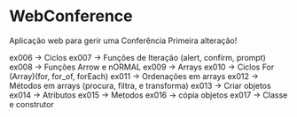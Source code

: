 # WebConference
Aplicação web para gerir uma Conferência
Primeira alteração! 



ex006 -> Ciclos
ex007 -> Funções de Iteração  (alert, confirm, prompt)
ex008 -> Funções Arrow e nORMAL
ex009 -> Arrays
ex010 -> Ciclos For (Array)(for, for_of, forEach)
ex011 -> Ordenações em arrays
ex012 -> Métodos em arrays (procura, filtra, e transforma)
ex013 -> Criar objetos
ex014 -> Atributos 
ex015 -> Metodos
ex016 -> cópia objetos
ex017 -> Classe e construtor